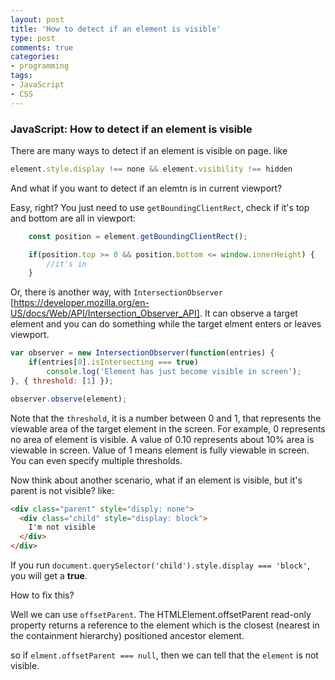 ```yaml
---
layout: post
title: 'How to detect if an element is visible'
type: post
comments: true
categories:
- programming
tags:
- JavaScript
- CSS
---
```



### JavaScript: How to detect if an element is visible 


There are many ways to detect if an element is visible on page. like

```javascript
element.style.display !== none && element.visibility !== hidden
```


And what if you want to detect if an elemtn is in current viewport?

Easy, right? You just need to use `getBoundingClientRect`,  check if it's top and bottom are all in viewport:
```javascript
	const position = element.getBoundingClientRect();

	if(position.top >= 0 && position.bottom <= window.innerHeight) {
		//it's in
	}

```

Or, there is another way, with `IntersectionObserver` [https://developer.mozilla.org/en-US/docs/Web/API/Intersection_Observer_API]. It can observe a target element and you can do something while the target elment enters or leaves viewport.

```javascript
var observer = new IntersectionObserver(function(entries) {
	if(entries[0].isIntersecting === true)
		console.log('Element has just become visible in screen');
}, { threshold: [1] });

observer.observe(element);
```

Note that the `threshold`, it is a number between 0 and 1, that represents the viewable area of the target element in the screen. For example, 0 represents no area of element is visible. A value of 0.10 represents about 10% area is viewable in screen. Value of 1 means element is fully viewable in screen.
You can even specify multiple thresholds.


Now think about another scenario, what if an element is visible, but it's parent is not visible? like:
```html
<div class="parent" style="disply: none">
  <div class="child" style="display: block">
    I'm not visible
  </div>
</div>
```

If you run `document.querySelector('child').style.display === 'block'`, you will get a **true**. 


How to fix this?

Well we can use `offsetParent`. The HTMLElement.offsetParent read-only property returns a reference to the element which is the closest (nearest in the containment hierarchy) positioned ancestor element.

so if `elment.offsetParent === null`, then we can tell that the `element` is not visible.

